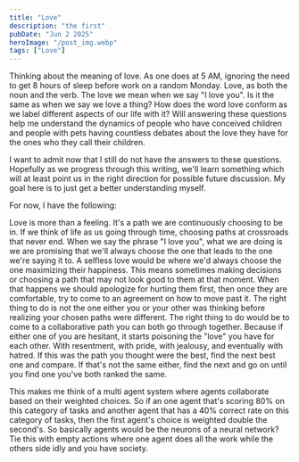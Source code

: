 ```yaml
---
title: "Love"
description: "the first"
pubDate: "Jun 2 2025"
heroImage: "/post_img.webp"
tags: ["Love"]
---
```


Thinking about the meaning of love. As one does at 5 AM, ignoring the need to get 8 hours of sleep
before work on a random Monday. Love, as both the noun and the verb. The love we mean when we say "I love you".
Is it the same as when we say we love a thing? How does the word love conform as we label different aspects of our life with it?
Will answering these questions help me understand the dynamics of people who have conceived children and people with pets having
countless debates about the love they have for the ones who they call their children. 

I want to admit now that I still do not have the answers to these questions. Hopefully as we progress through this writing, we'll learn something which will at least point us in the right direction for possible future discussion. My goal here is to just get a better understanding myself.

For now, I have the following:

Love is more than a feeling. It's a path we are continuously choosing to be in. If we think of life as us going through time, choosing paths at crossroads that never end. When we say the phrase "I love you", what we are doing is we are promising that we'll always choose the one that leads to the one we're saying it to. A selfless love would be where we'd always choose the one maximizing their happiness. This means sometimes making decisions or choosing a path that may not look good to them at that moment. When that happens we should apologize for hurting them first, then once they are comfortable, try to come to an agreement on how to move past it. The right thing to do is not the one either you or your other was thinking before realizing your chosen paths were different. The right thing to do would be to come to a collaborative path you can both go through together. Because if either one of you are hesitant, it starts poisoning the "love" you have for each other. With resentment, with pride, with jealousy, and eventually with hatred. If this was the path you thought were the best, find the next best one and compare. If that's not the same either, find the next and go on until you find one you've both ranked the same.

This makes me think of a multi agent system where agents collaborate based on their weighted choices. So if an one agent that's scoring 80% on this category of tasks and another agent that has a 40% correct rate on this category of tasks, then the first agent's choice is weighted double the second's. So basically agents would be the neurons of a neural network? Tie this with empty actions where one agent does all the work while the others side idly and you have society.